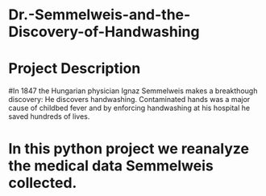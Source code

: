 # Dr.-Semmelweis-and-the-Discovery-of-Handwashing

# Project Description
#In 1847 the Hungarian physician Ignaz Semmelweis makes a breakthough discovery: He discovers handwashing. Contaminated hands was a major cause of childbed fever and by enforcing handwashing at his hospital he saved hundreds of lives.

# In this python project we reanalyze the medical data Semmelweis collected. 
